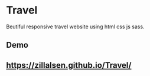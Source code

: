 # Travel
Beutiful responsive travel website using html css js sass.
## Demo 
## https://zillalsen.github.io/Travel/
